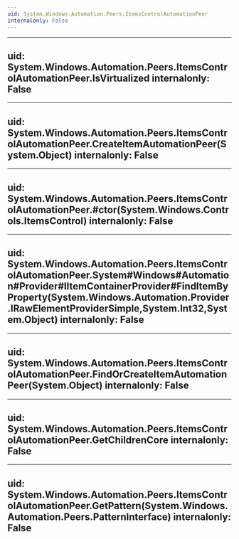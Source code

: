```yaml
---
uid: System.Windows.Automation.Peers.ItemsControlAutomationPeer
internalonly: False
---
```


---
uid: System.Windows.Automation.Peers.ItemsControlAutomationPeer.IsVirtualized
internalonly: False
---

---
uid: System.Windows.Automation.Peers.ItemsControlAutomationPeer.CreateItemAutomationPeer(System.Object)
internalonly: False
---

---
uid: System.Windows.Automation.Peers.ItemsControlAutomationPeer.#ctor(System.Windows.Controls.ItemsControl)
internalonly: False
---

---
uid: System.Windows.Automation.Peers.ItemsControlAutomationPeer.System#Windows#Automation#Provider#IItemContainerProvider#FindItemByProperty(System.Windows.Automation.Provider.IRawElementProviderSimple,System.Int32,System.Object)
internalonly: False
---

---
uid: System.Windows.Automation.Peers.ItemsControlAutomationPeer.FindOrCreateItemAutomationPeer(System.Object)
internalonly: False
---

---
uid: System.Windows.Automation.Peers.ItemsControlAutomationPeer.GetChildrenCore
internalonly: False
---

---
uid: System.Windows.Automation.Peers.ItemsControlAutomationPeer.GetPattern(System.Windows.Automation.Peers.PatternInterface)
internalonly: False
---
